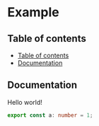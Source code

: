 # Example

## Table of contents

<!--#region toc-->

- [Table of contents](#table-of-contents)
- [Documentation](#documentation)

<!--#endregion toc-->

## Documentation

<!--#region my-custom-keyword ./documentation.md-->

Hello world!

<!--#endregion my-custom-keyword-->


<!--#region my-other-custom-keyword !./documentation.ts-->

```ts
export const a: number = 1;
```

<!--#endregion my-other-custom-keyword-->
